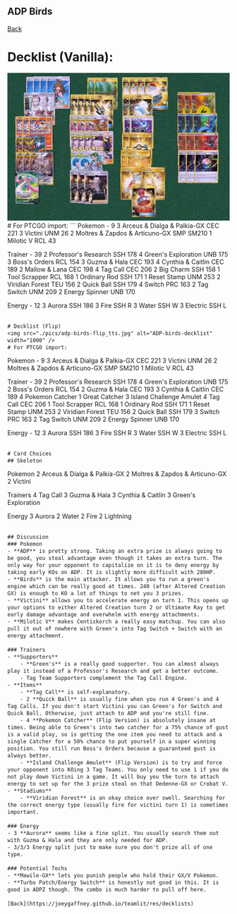 ## ADP Birds

[Back](https://joeygaffney.github.io/teamlit/res/decklists)

# Decklist (Vanilla):

<img src="./pics/adp-birds-vanilla_tts.jpg" alt="ADP-birds-decklist" width="1000" />
# For PTCGO import:
```
Pokemon - 9
3 Arceus & Dialga & Palkia-GX CEC 221
3 Victini UNM 26
2 Moltres & Zapdos & Articuno-GX SMP SM210
1 Milotic V RCL 43

Trainer - 39
2 Professor's Research SSH 178
4 Green's Exploration UNB 175
3 Boss's Orders RCL 154
3 Guzma & Hala CEC 193
4 Cynthia & Caitlin CEC 189
2 Mallow & Lana CEC 198
4 Tag Call CEC 206
2 Big Charm SSH 158
1 Tool Scrapper RCL 168
1 Ordinary Rod SSH 171
1 Reset Stamp UNM 253
2 Viridian Forest TEU 156
2 Quick Ball SSH 179
4 Switch PRC 163
2 Tag Switch UNM 209
2 Energy Spinner UNB 170

Energy - 12
3 Aurora SSH 186
3 Fire SSH R
3 Water SSH W
3 Electric SSH L
```

# Decklist (Flip)
<img src="./pics/adp-birds-flip_tts.jpg" alt="ADP-birds-decklist" width="1000" />
# For PTCGO import:
```
Pokemon - 9
3 Arceus & Dialga & Palkia-GX CEC 221
3 Victini UNM 26
2 Moltres & Zapdos & Articuno-GX SMP SM210
1 Milotic V RCL 43

Trainer - 39
2 Professor's Research SSH 178
4 Green's Exploration UNB 175
2 Boss's Orders RCL 154
2 Guzma & Hala CEC 193
3 Cynthia & Caitlin CEC 189
4 Pokemon Catcher
1 Great Catcher
3 Island Challenge Amulet
4 Tag Call CEC 206
1 Tool Scrapper RCL 168
1 Ordinary Rod SSH 171
1 Reset Stamp UNM 253
2 Viridian Forest TEU 156
2 Quick Ball SSH 179
3 Switch PRC 163
2 Tag Switch UNM 209
2 Energy Spinner UNB 170

Energy - 12
3 Aurora SSH 186
3 Fire SSH R
3 Water SSH W
3 Electric SSH L
```

# Card Choices
## Skeleton
```
Pokemon
2 Arceus & Dialga & Palkia-GX
2 Moltres & Zapdos & Articuno-GX
2 Victini

Trainers
4 Tag Call
3 Guzma & Hala
3 Cynthia & Caitlin
3 Green's Exploration

Energy
3 Aurora
2 Water
2 Fire
2 Lightning
```

## Discussion
### Pokemon
- **ADP** is pretty strong. Taking an extra prize is always going to be good, you steal advantage even though it takes an extra turn. The only way for your opponent to capitalize on it is to deny energy by taking early KOs on ADP. It is slightly more difficult with 280HP.
- **Birds** is the main attacker. It allows you to run a green's engine which can be really good at times. 240 (after Altered Creation GX) is enough to KO a lot of things to net you 3 prizes.
- **Victini** allows you to accelerate energy on turn 1. This opens up your options to either Altered Creation turn 2 or Ultimate Ray to get early damage advantage and overwhelm with energy attachments.
- **Milotic V** makes Centiskorch a really easy matchup. You can also pull it out of nowhere with Green's into Tag Switch + Switch with an energy attachment.

### Trainers
- **Supporters**
    - **Green's** is a really good supporter. You can almost always play it instead of a Professor's Research and get a better outcome. 
    - Tag Team Supporters complement the Tag Call Engine.
- **Items**
    - **Tag Call** is self-explanatory.
    - 2 **Quick Ball** is usually fine when you run 4 Green's and 4 Tag Calls. If you don't start Victini you can Green's for Switch and Quick Ball. Otherwise, just attach to ADP and you're still fine.
    - 4 **Pokemon Catcher** (Flip Version) is absolutely insane at times. Being able to Green's into two catcher for a 75% chance of gust is a valid play, so is getting the one item you need to attack and a single Catcher for a 50% chance to put yourself in a super winning position. You still run Boss's Orders because a guaranteed gust is always better. 
    - **Island Challenge Amulet** (Flip Version) is to try and force your opponent into KOing 3 Tag Teams. You only need to use 1 if you do not play down Victini in a game. It will buy you the turn to attach energy to set up for the 3 prize steal on that Dedenne-GX or Crobat V.
- **Stadiums**
    - **Viridian Forest** is an okay choice over swell. Searching for the correct energy type (usually fire for victini turn 1) is sometimes important.

### Energy
- 3 **Aurora** seems like a fine split. You usually search them out with Guzma & Hala and they are only needed for ADP. 
- 3/3/3 Energy split just to make sure you don't prize all of one type.

### Potential Techs
- **Mawile-GX** lets you punish people who hold their GX/V Pokemon.
- **Turbo Patch/Energy Switch** is honestly not good in this. It is good in ADPZ though. The combo is much harder to pull off here.

[Back](https://joeygaffney.github.io/teamlit/res/decklists)